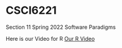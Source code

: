 # CSCI6221
Section 11 Spring 2022 Software Paradigms

Here is our Video for R [Our R Video](https://drive.google.com/file/d/1Ro9k1Emro6ZBcykT9Wyb7YVSPkXkegqD/view?usp=sharing)
